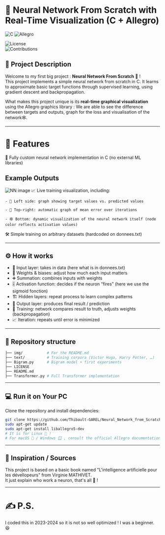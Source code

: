 # 🧠 Neural Network From Scratch with Real-Time Visualization (C + Allegro)

![C](https://img.shields.io/badge/C-99-blue.svg)
![Allegro](https://img.shields.io/badge/Allegro-5.x-red.svg)  

![License](https://img.shields.io/badge/license-MIT-green.svg)  
![Contributions](https://img.shields.io/badge/contributions-welcome-orange.svg)  

## 📝 Project Description  
Welcome to my first big project : **Neural Network From Scratch** 🧠 !  
This project implements a simple neural network from scratch in C. It learns to approximate basic target functions through supervised learning, using gradient descent and backpropagation.  

What makes this project unique is its **real-time graphical visualization** using the Allegro graphics library : We are able to see the difference between targets and outputs, graph for the loss and visualisation of the network🕸️.

---

# 🚀 Features
  🧩 Fully custom neural network implementation in C (no external ML libraries)

## Example Outputs  
  ![NN image](Images/NN_display_in_action.png)
  📈 Live training visualization, including:

    - 🔵 Left side: graph showing target values vs. predicted values

    - 🧮 Top-right: automatic graph of mean error over iterations

    - 🕸️ Bottom: dynamic visualization of the neural network itself (node color reflects activation values)

  🛠️ Simple training on arbitrary datasets (hardcoded on donnees.txt)  

---

## ⚙️ How it works
- 🧠 Input layer: takes in data (here what is in donnees.txt)
- 🔗 Weights & biases: adjust how much each input matters
- ➕ Summation: combines inputs with weights
- 🎚️ Activation function: decides if the neuron “fires” (here we use the sigmoid fonction)
- 🏗️ Hidden layers: repeat process to learn complex patterns
- 🎯 Output layer: produces final result / prediction
- 🔄 Training: network compares result to truth, adjusts weights (backpropagation)
- 📈 Iteration: repeats until error is minimized


---

## 📂 Repository structure  
```bash
├── img/           # For the README.md
├── text/          # Training corpora (Victor Hugo, Harry Potter, …)
├── Bigram.py      # Bigram model + first experiments  
├── LICENSE
├── README.md
├── Transformer.py # Full Transformer implementation  
```

---
## 💻 Run it on Your PC  
Clone the repository and install dependencies:  
```bash
git clone https://github.com/Thibault-GAREL/Neural_Network_from_Scratch.git
sudo apt-get update
sudo apt-get install liballegro5-dev
# It is for Linux 🐧 !
# For macOS 🍎 / Windows 🪟 , consult the official Allegro documentation.
```

---

## 📖 Inspiration / Sources  
This project is based on a basic book named "L'intelligence artificielle pour les dévellopeurs" from Virginie MATHIVET.  
It just explain who work a neuron, that's all 🤯 !

---

# ✍️ P.S. 
  I coded this in 2023-2024 so it is not so well optimized ! I was a beginner. 😆
